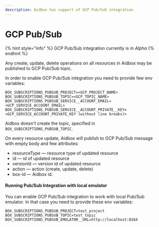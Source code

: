 ```yaml
---
description: Aidbox has support of GCP Pub/Sub integration
---
```


# GCP Pub/Sub

{% hint style="info" %}
GCP Pub/Sub integration currently is in _Alpha_&#x20;
{% endhint %}

Any create, update, delete operations on all resources in Aidbox may be published to GCP Pub/Sub topic.

In order to enable GCP Pub/Sub integration you need to provide few env variables:

```
BOX_SUBSCRIPTIONS_PUBSUB_PROJECT=<GCP_PROJECT_NAME>
BOX_SUBSCRIPTIONS_PUBSUB_TOPIC=<GCP_TOPIC_NAME>
BOX_SUBSCRIPTIONS_PUBSUB_SERVICE__ACCOUNT_EMAIL=<GCP_SERVICE_ACCOUNT_EMAIL>
BOX_SUBSCRIPTIONS_PUBSUB_SERVICE__ACCOUNT_PRIVATE__KEY=<GCP_SERVICE_ACCOUNT_PRIVATE_KEY (without line breaks)>
```

Aidbox doesn't create the topic, specified in `BOX_SUBSCRIPTIONS_PUBSUB_TOPIC`.

On every resource update, Aidbox will publish to GCP Pub/Sub message with empty body and few attributes:

* resourceType — resource type of updated resource
* id — id of updated resource
* versionId — version id of updated resource
* action — action (create, update, delete)
* box-id — Aidbox id.

#### Running Pub/Sub Integration with local emulator

You can enable GCP Pub/Sub integration to work with local Pub/Sub emulator. In that case you need to provide these env variables:

```
BOX_SUBSCRIPTIONS_PUBSUB_PROJECT=test_project
BOX_SUBSCRIPTIONS_PUBSUB_TOPIC=test_topic
BOX_SUBSCRIPTIONS_PUBSUB_EMULATOR__URL=http://localhost:8264
```
